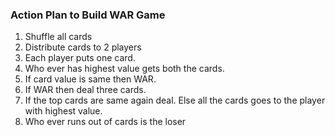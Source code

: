 ### Action Plan to Build WAR Game

1. Shuffle all cards
2. Distribute cards to 2 players
3. Each player puts one card.
4. Who ever has highest value gets both the cards.
5. If card value is same then WAR.
6. If WAR then deal three cards. 
7. If the top cards are same again deal. Else all the cards goes to the player with highest value.
8. Who ever runs out of cards is the loser